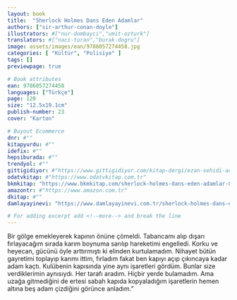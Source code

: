 ```yaml
---
layout: book
title:  "Sherlock Holmes Dans Eden Adamlar"
authors: ["sir-arthur-conan-doyle"]
illustrators: #["nur-dombayci","umit-ozturk"]
translators: #["naci-turan","burak-dogru"]
image: assets/images/ean/9786057274458.jpg
categories: [ "Kültür", "Polisiye" ]
tags: []
previewpage: true

# Book attributes
ean: 9786057274458
languages: ["Türkçe"]
page: 120
size: "12.5x19.1cm"
publish-number: 23
cover: "Karton"

# Buyout Ecommerce
dnr: #""
kitapyurdu: #""
idefix: #""
hepsiburada: #""
trendyol: #""
gittigidiyor: #"https://www.gittigidiyor.com/kitap-dergi/ezan-sehidi-adnan-menderes_pdp_732728793"
odatvkitap: #"https://www.odatvkitap.com.tr"
bkmkitap: "https://www.bkmkitap.com/sherlock-holmes-dans-eden-adamlar-835947"
amazontr: #"https://www.amazon.com.tr"
dkitap: #""
damlayayinevi: "https://www.damlayayinevi.com.tr/sherlock-holmes-dans-eden-adamlar"

# For adding excerpt add <!--more--> and break the line
---
```

Bir gölge emekleyerek kapının önüne çömeldi. Tabancamı alıp dışarı fırlayacağım sırada karım boynuma sarılıp hareketimi engelledi. Korku ve heyecan, gücünü öyle arttırmıştı ki elinden kurtulamadım.
Nihayet bütün gayretimi toplayıp karımı ittim, fırladım fakat ben kapıyı açıp çıkıncaya kadar adam kaçtı. Kulübenin kapısında yine aynı işaretleri gördüm. Bunlar size verdiklerimin aynısıydı.
Her tarafı aradım. Hiçbir yerde bulamadım. Ama uzağa gitmediğini de ertesi sabah kapıda kopyaladığım işaretlerin hemen altına beş adam çizdiğini görünce anladım.”


<!--more--> 